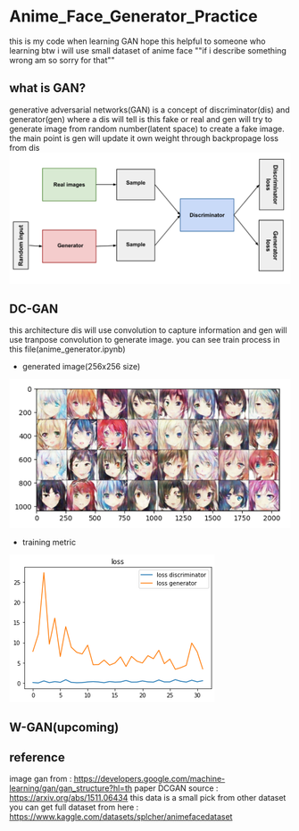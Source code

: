 # Anime_Face_Generator_Practice
 this is my code when learning GAN hope this helpful to someone who learning btw i will use small dataset of anime face
 ""if i describe something wrong am so sorry for that""

## what is GAN?
generative adversarial networks(GAN) is a concept of discriminator(dis) and generator(gen) where a dis will tell is this fake or real and gen will try to generate image from random number(latent space) to create a fake image. the main point is gen will update it own weight through backpropage loss from dis
<img src="/image/gan.png" alt="Alt text" title="Optional title">

## DC-GAN 
this architecture dis will use convolution to capture information and gen will use tranpose convolution to generate image. you can see train process in this file(anime_generator.ipynb)
* generated image(256x256 size)
<img src="/image/Figure_1.png" alt="Alt text" title="Optional title">

* training metric
<img src="/image/first_plot%20loss.png" alt="Alt text" title="Optional title">

## W-GAN(upcoming)

## reference 
image gan from : https://developers.google.com/machine-learning/gan/gan_structure?hl=th
paper DCGAN source : https://arxiv.org/abs/1511.06434 
this data is a small pick from other dataset
you can get full dataset from here : https://www.kaggle.com/datasets/splcher/animefacedataset


